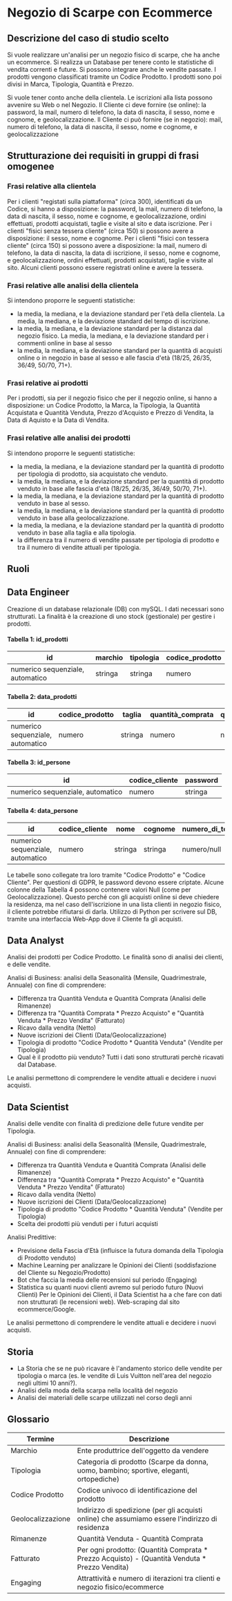 # Negozio di Scarpe con Ecommerce

## Descrizione del caso di studio scelto

Si vuole realizzare un'analisi per un negozio fisico di scarpe, che ha anche un ecommerce.
Si realizza un Database per tenere conto le statistiche di vendita correnti e future. Si possono integrare anche le vendite passate. 
I prodotti vengono classificati tramite un Codice Prodotto. I prodotti sono poi divisi in Marca, Tipologia, Quantità e Prezzo.

Si vuole tener conto anche della clientela. Le iscrizioni alla lista possono avvenire su Web o nel Negozio.
Il Cliente ci deve fornire (se online): la password, la mail, numero di telefono, la data di nascita, il sesso, nome e cognome, e geolocalizzazione.
Il Cliente ci può fornire (se in negozio): mail, numero di telefono, la data di nascita, il sesso, nome e cognome, e geolocalizzazione


## Strutturazione dei requisiti in gruppi di frasi omogenee

### Frasi relative alla clientela
Per i clienti "registati sulla piattaforma" (circa 300), identificati da un Codice, si hanno a disposizione: la password, la mail, numero di telefono, 
la data di nascita, il sesso, nome e cognome, e geolocalizzazione, ordini effettuati, prodotti acquistati, taglie e visite al sito e data iscrizione.
Per i clienti "fisici senza tessera cliente" (circa 150) si possono avere a disposizione: il sesso, nome e cognome.
Per i clienti "fisici con tessera cliente" (circa 150) si possono avere a disposizione: la mail, numero di telefono, 
la data di nascita, la data di iscrizione, il sesso, nome e cognome, e geolocalizzazione, ordini effettuati, prodotti acquistati, taglie e visite al sito.
Alcuni clienti possono essere registrati online e avere la tessera.

### Frasi relative alle analisi della clientela
Si intendono proporre le seguenti statistiche: 
- la media, la mediana, e la deviazione standard per l'età della clientela. La media, la mediana, e la deviazione standard del tempo di iscrizione.
- la media, la mediana, e la deviazione standard per la distanza dal negozio fisico. La media, la mediana, e la deviazione standard per i commenti online in base al sesso
- la media, la mediana, e la deviazione standard per la quantità di acquisti online o in negozio in base al sesso e alle fascia d'età (18/25, 26/35, 36/49, 50/70, 71+).

### Frasi relative ai prodotti
Per i prodotti, sia per il negozio fisico che per il negozio online, si hanno a disposizione: un Codice Prodotto, la Marca, la Tipologia, 
la Quantità Acquistata e Quantità Venduta, Prezzo d'Acquisto e Prezzo di Vendita, la Data di Aquisto e la Data di Vendita. 

### Frasi relative alle analisi dei prodotti
Si intendono proporre le seguenti statistiche: 
- la media, la mediana, e la deviazione standard per la quantità di prodotto per tipologia di prodotto, sia acquistato che venduto. 
- la media, la mediana, e la deviazione standard per la quantità di prodotto venduto in base alle fascia d'età (18/25, 26/35, 36/49, 50/70, 71+).
- la media, la mediana, e la deviazione standard per la quantità di prodotto venduto in base al sesso. 
- la media, la mediana, e la deviazione standard per la quantità di prodotto venduto in base alla geolocalizzazione. 
- la media, la mediana, e la deviazione standard per la quantità di prodotto venduto in base alla taglia e alla tipologia. 
- la differenza tra il numero di vendite passate per tipologia di prodotto e tra il numero di vendite attuali per tipologia.

## Ruoli

## Data Engineer
Creazione di un database relazionale (DB) con mySQL. I dati necessari sono strutturati. La finalità è la creazione di uno stock (gestionale) per gestire i prodotti.

#### Tabella 1: id_prodotti
| id | marchio | tipologia | codice_prodotto |
| --- | --- | --- | --- |
| numerico sequenziale, automatico | stringa | stringa | numero| 

#### Tabella 2: data_prodotti
| id | codice_prodotto | taglia | quantità_comprata | quantità_venduta | prezzo_acquisto | prezzo_vendita | data |
| --- | --- | --- | --- | --- | --- | --- | --- |
| numerico sequenziale, automatico | numero | stringa | numero | numero | numero | numero | data |

#### Tabella 3: id_persone
| id | codice_cliente | password | 
| --- | --- | --- | 
| numerico sequenziale, automatico | numero | stringa |

#### Tabella 4: data_persone
| id | codice_cliente | nome | cognome | numero_di_telefono | mail | data_di_nascita | sesso | geolocalizzazione | data_iscrizione |
| --- | --- | --- | --- | --- | --- | --- | --- | --- | --- |
| numerico sequenziale, automatico | numero | stringa | stringa | numero/null | stringa/null | data/null | boolean | stringa/null | data |

Le tabelle sono collegate tra loro tramite "Codice Prodotto" e "Codice Cliente".
Per questioni di GDPR, le password devono essere criptate. Alcune colonne della Tabella 4 possono contenere valori Null (come per Geolocalizzazione). 
Questo perché con gli acquisti online si deve chiedere la residenza, ma nel caso dell'iscrizione in una lista clienti in negozio fisico, il cliente potrebbe rifiutarsi di darla. 
Utilizzo di Python per scrivere sul DB, tramite una interfaccia Web-App dove il Cliente fa gli acquisti. 


## Data Analyst

Analisi dei prodotti per Codice Prodotto. Le finalità sono di analisi dei clienti, e delle vendite.

Analisi di Business: analisi della Seasonalità (Mensile, Quadrimestrale, Annuale) con fine di comprendere:
- Differenza tra Quantità Venduta e Quantità Comprata (Analisi delle Rimanenze)
- Differenza tra "Quantità Comprata * Prezzo Acquisto" e "Quantità Venduta * Prezzo Vendita" (Fatturato)
- Ricavo dalla vendita (Netto)
- Nuove iscrizioni dei Clienti (Data/Geolocalizzazione)
- Tipologia di prodotto "Codice Prodotto * Quantità Venduta" (Vendite per Tipologia)
- Qual è il prodotto più venduto?
Tutti i dati sono strutturati perchè ricavati dal Database.

Le analisi permettono di comprendere le vendite attuali e decidere i nuovi acquisti.


## Data Scientist

Analisi delle vendite con finalità di predizione delle future vendite per Tipologia.

Analisi di Business: analisi della Seasonalità (Mensile, Quadrimestrale, Annuale) con fine di comprendere:
- Differenza tra Quantità Venduta e Quantità Comprata (Analisi delle Rimanenze)
- Differenza tra "Quantità Comprata * Prezzo Acquisto" e "Quantità Venduta * Prezzo Vendita" (Fatturato)
- Ricavo dalla vendita (Netto)
- Nuove iscrizioni dei Clienti (Data/Geolocalizzazione)
- Tipologia di prodotto "Codice Prodotto * Quantità Venduta" (Vendite per Tipologia) 
- Scelta dei prodotti più venduti per i futuri acquisti

Analisi Predittive:
- Previsione della Fascia d'Età (influisce la futura domanda della Tipologia di Prodotto venduto)
- Machine Learning per analizzare le Opinioni dei Clienti (soddisfazione del Cliente su Negozio/Prodotto)
- Bot che faccia la media delle recensioni sul periodo (Engaging)
- Statistica su quanti nuovi clienti avremo sul periodo futuro (Nuovi Clienti)
Per le Opinioni dei Clienti, il Data Scientist ha a che fare con dati non strutturati (le recensioni web). Web-scraping dal sito ecommerce/Google. 

Le analisi permettono di comprendere le vendite attuali e decidere i nuovi acquisti.


## Storia
- La Storia che se ne può ricavare è l'andamento storico delle vendite per tipologia o marca (es. le vendite di Luis Vuitton nell'area del negozio negli ultimi 10 anni?).
- Analisi della moda della scarpa nella località del negozio
- Analisi dei materiali delle scarpe utilizzati nel corso degli anni


## Glossario

| Termine | Descrizione | 
| --- | --- |
| Marchio | Ente produttrice dell'oggetto da vendere |
| Tipologia | Categoria di prodotto (Scarpe da donna, uomo, bambino; sportive, eleganti, ortopediche) |
| Codice Prodotto | Codice univoco di identificazione del prodotto |
| Geolocalizzazione | Indirizzo di spedizione (per gli acquisti online) che assumiamo essere l'indirizzo di residenza | 
| Rimanenze | Quantità Venduta - Quantità Comprata |
| Fatturato | Per ogni prodotto: (Quantità Comprata * Prezzo Acquisto) - (Quantità Venduta * Prezzo Vendita) |
| Engaging | Attrattività e numero di iterazioni tra clienti e negozio fisico/ecommerce |
